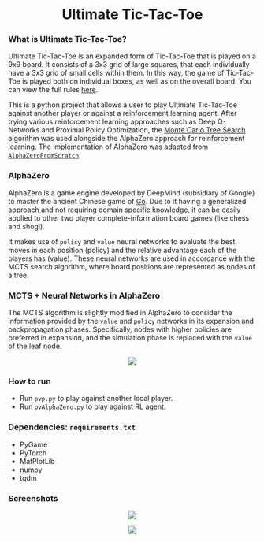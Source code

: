 <h1 align="center">Ultimate Tic-Tac-Toe</h1> 

### What is Ultimate Tic-Tac-Toe?

Ultimate Tic-Tac-Toe is an expanded form of Tic-Tac-Toe that is played on a 9x9 board. It consists of a 3x3 grid of large squares, that each individually have a 3x3 grid of small cells within them. In this way, the game of Tic-Tac-Toe is played both on individual boxes, as well as on the overall board. You can view the full rules [here](https://mathwithbaddrawings.com/2013/06/16/ultimate-tic-tac-toe/).

This is a python project that allows a user to play Ultimate Tic-Tac-Toe against another player or against a reinforcement learning agent. After trying various reinforcement learning approaches such as Deep Q-Networks and Proximal Policy Optimization, the [Monte Carlo Tree Search](https://en.wikipedia.org/wiki/Monte_Carlo_tree_search) algorithm was used alongside the AlphaZero approach for reinforcement learning. The implementation of AlphaZero was adapted from [`AlphaZeroFromScratch`](https://github.com/foersterrobert/AlphaZeroFromScratch).

### AlphaZero

AlphaZero is a game engine developed by DeepMind (subsidiary of Google) to master the ancient Chinese game of [Go](https://en.wikipedia.org/wiki/Go_(game)). Due to it having a generalized approach and not requiring domain specific knowledge, it can be easily applied to other two player complete-information board games (like chess and shogi).

It makes use of `policy` and `value` neural networks to evaluate the best moves in each position (policy) and the relative advantage each of the players has (value). These neural networks are used in accordance with the MCTS search algorithm, where board positions are represented as nodes of a tree.

### MCTS + Neural Networks in AlphaZero

The MCTS algorithm is slightly modified in AlphaZero to consider the information provided by the `value` and `policy` networks in its expansion and backpropagation phases. Specifically, nodes with higher policies are preferred in expansion, and the simulation phase is replaced with the `value` of the leaf node. 

<p align="center" width="100%">
    <img src="https://github.com/samkas125/ultimate-tictactoe/assets/101554474/dc78c56f-1970-432f-9875-3e7a95b98e5a"> 
</p>

### How to run
- Run `pvp.py` to play against another local player.
- Run `pvAlphaZero.py` to play against RL agent.

### Dependencies: `requirements.txt`
- PyGame
- PyTorch
- MatPlotLib
- numpy
- tqdm

### Screenshots

<p align="center" width="100%">
    <img src="https://user-images.githubusercontent.com/101554474/235619968-23c7c257-96b3-4d11-812c-2207f2936b0f.png"> 
</p>

<p align="center" width="100%">
    <img src="https://github.com/samkas125/ultimate-tictactoe/assets/101554474/64af057b-cd64-4de2-a4b9-60f721d7551e"> 
</p>




